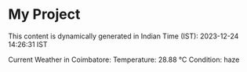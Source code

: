 # My Project

This content is dynamically generated in Indian Time (IST): 2023-12-24 14:26:31 IST


Current Weather in Coimbatore:
Temperature: 28.88 °C
Condition: haze

